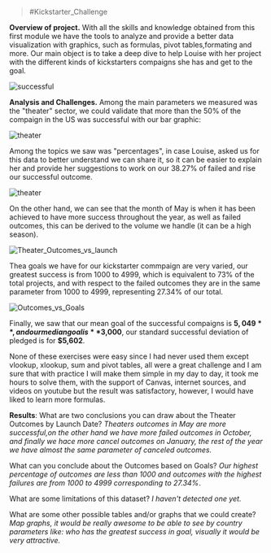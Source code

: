 >#Kickstarter_Challenge

**Overview of project.**
With all the skills and knowledge obtained from this first module we have the tools to analyze and provide a better data visualization with graphics, such as formulas, pivot tables,formating and more. Our main object is to take a deep dive to help Louise with her project with the different kinds of kickstarters compaigns she has and get to the goal.

![successful](https://user-images.githubusercontent.com/114257085/193366766-64a71b47-023a-4682-bb5d-afec062244ce.png)



**Analysis and Challenges.**
Among the main parameters we measured was the "theater" sector, we could validate that more than the 50% of the compaign in the US was successful with our bar graphic:

![theater](https://user-images.githubusercontent.com/114257085/193367861-631dcf10-e7d1-43ff-b59d-3cf4040bb927.png)

Among the topics we saw was "percentages", in case Louise, asked us for this data to better understand we can share it, so it can be easier to explain her and provide her suggestions to work on our 38.27% of failed and rise our successful outcome.

![theater](https://user-images.githubusercontent.com/114257085/193368149-bfe02356-ebdc-4092-b2b5-6b9822e8dd40.png)

On the other hand, we can see that the month of May is when it has been achieved to have more success throughout the year, as well as failed outcomes, this can be derived to the volume we handle (it can be a high season).

![Theater_Outcomes_vs_launch](https://user-images.githubusercontent.com/114257085/193372924-423300f4-4fdd-40b6-b675-22125b4e605d.png)

Thea goals we have for our kickstarter commpaign are very varied, our greatest success is from 1000 to 4999, which is equivalent to 73% of the total projects, and with respect to the failed outcomes they are in the same parameter from 1000 to 4999, representing 27.34% of our total.

![Outcomes_vs_Goals](https://user-images.githubusercontent.com/114257085/193375418-e415fc48-bd7f-49fc-b49e-3190b7ddc482.png)

Finally, we saw that our mean goal of the successful compaigns is **$5,049**, and our median goal is **$3,000**, our standard successful deviation of pledged is for **$5,602**. 

None of these exercises were easy since I had never used them except vlookup, xlookup, sum and pivot tables, all were a great challenge and I am sure that with practice I will make them simple in my day to day, it took me hours to solve them, with the support of Canvas, internet sources, and videos on youtube but the result was satisfactory, however, I would have liked to learn more formulas.

**Results**: 
What are two conclusions you can draw about the Theater Outcomes by Launch Date? *Theaters outcomes in May are more successful,on the other hand we have more failed outcomes in October, and finally we hace more cancel outcomes on January, the rest of the year we have almost the same parameter of canceled outcomes.*

What can you conclude about the Outcomes based on Goals? *Our highest percentage of outcomes are less than 1000 and outcomes with the highest failures are from 1000 to 4999 corresponding to 27.34%*.

What are some limitations of this dataset? *I haven't detected one yet.*

What are some other possible tables and/or graphs that we could create? *Map graphs, it would be really awesome to be able to see by country parameters like: who has the greatest success in goal, visually it would be very attractive.*
